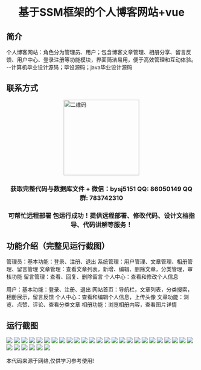 <p><h1 align="center">基于SSM框架的个人博客网站+vue</h1></p>

## 简介
个人博客网站：角色分为管理员、用户；包含博客文章管理、相册分享、留言反馈、用户中心、登录注册等功能模块，界面简洁易用，便于高效管理和互动体验。    --计算机毕业设计源码；毕设源码；java毕业设计源码


## 联系方式
<img src="https://bs-1329754181.cos.ap-shanghai.myqcloud.com/wx.jpg" alt="二维码" style="display: block; margin: 0 auto;" width="200px">
<p><h3 align="center">获取完整代码与数据库文件 + 微信：bysj5151 QQ: 86050149 QQ群: 783742310</h3></p>
<p><h3 align="center">可帮忙远程部署 包运行成功！提供远程部署、修改代码、设计文档指导、代码讲解等服务！</h3></p>

## 功能介绍（完整见运行截图）
管理员：基本功能：登录、注册、退出 系统管理：用户管理、文章管理、相册管理、留言管理 文章管理：查看文章列表，新增、编辑、删除文章，分类管理，审核功能 留言管理：查看、回复、删除留言 个人中心：查看和修改个人信息

用户：基本功能：登录、注册、退出 网站首页：导航栏，文章列表，分类搜索，相册展示，留言反馈 个人中心：查看和编辑个人信息，上传头像 文章功能：浏览、点赞、评论、查看分类文章 相册功能：浏览相册内容，查看图片详情


## 运行截图
![](https://bs-1329754181.cos.ap-shanghai.myqcloud.com/ssm/PersonalBlogWebsite/img/001.jpg)
![](https://bs-1329754181.cos.ap-shanghai.myqcloud.com/ssm/PersonalBlogWebsite/img/002.jpg)
![](https://bs-1329754181.cos.ap-shanghai.myqcloud.com/ssm/PersonalBlogWebsite/img/003.jpg)
![](https://bs-1329754181.cos.ap-shanghai.myqcloud.com/ssm/PersonalBlogWebsite/img/004.jpg)
![](https://bs-1329754181.cos.ap-shanghai.myqcloud.com/ssm/PersonalBlogWebsite/img/005.jpg)
![](https://bs-1329754181.cos.ap-shanghai.myqcloud.com/ssm/PersonalBlogWebsite/img/006.jpg)
![](https://bs-1329754181.cos.ap-shanghai.myqcloud.com/ssm/PersonalBlogWebsite/img/007.jpg)
![](https://bs-1329754181.cos.ap-shanghai.myqcloud.com/ssm/PersonalBlogWebsite/img/008.jpg)
![](https://bs-1329754181.cos.ap-shanghai.myqcloud.com/ssm/PersonalBlogWebsite/img/009.jpg)
![](https://bs-1329754181.cos.ap-shanghai.myqcloud.com/ssm/PersonalBlogWebsite/img/010.jpg)
![](https://bs-1329754181.cos.ap-shanghai.myqcloud.com/ssm/PersonalBlogWebsite/img/011.jpg)
![](https://bs-1329754181.cos.ap-shanghai.myqcloud.com/ssm/PersonalBlogWebsite/img/012.jpg)
![](https://bs-1329754181.cos.ap-shanghai.myqcloud.com/ssm/PersonalBlogWebsite/img/013.jpg)
![](https://bs-1329754181.cos.ap-shanghai.myqcloud.com/ssm/PersonalBlogWebsite/img/014.jpg)
![](https://bs-1329754181.cos.ap-shanghai.myqcloud.com/ssm/PersonalBlogWebsite/img/015.jpg)
![](https://bs-1329754181.cos.ap-shanghai.myqcloud.com/ssm/PersonalBlogWebsite/img/016.jpg)
![](https://bs-1329754181.cos.ap-shanghai.myqcloud.com/ssm/PersonalBlogWebsite/img/017.jpg)
![](https://bs-1329754181.cos.ap-shanghai.myqcloud.com/ssm/PersonalBlogWebsite/img/018.jpg)
![](https://bs-1329754181.cos.ap-shanghai.myqcloud.com/ssm/PersonalBlogWebsite/img/019.jpg)
![](https://bs-1329754181.cos.ap-shanghai.myqcloud.com/ssm/PersonalBlogWebsite/img/020.jpg)
![](https://bs-1329754181.cos.ap-shanghai.myqcloud.com/ssm/PersonalBlogWebsite/img/021.jpg)
![](https://bs-1329754181.cos.ap-shanghai.myqcloud.com/ssm/PersonalBlogWebsite/img/022.jpg)
![](https://bs-1329754181.cos.ap-shanghai.myqcloud.com/ssm/PersonalBlogWebsite/img/023.jpg)
![](https://bs-1329754181.cos.ap-shanghai.myqcloud.com/ssm/PersonalBlogWebsite/img/024.jpg)
![](https://bs-1329754181.cos.ap-shanghai.myqcloud.com/ssm/PersonalBlogWebsite/img/025.jpg)
![](https://bs-1329754181.cos.ap-shanghai.myqcloud.com/ssm/PersonalBlogWebsite/img/026.jpg)
![](https://bs-1329754181.cos.ap-shanghai.myqcloud.com/ssm/PersonalBlogWebsite/img/027.jpg)
![](https://bs-1329754181.cos.ap-shanghai.myqcloud.com/ssm/PersonalBlogWebsite/img/028.jpg)
![](https://bs-1329754181.cos.ap-shanghai.myqcloud.com/ssm/PersonalBlogWebsite/img/029.jpg)
![](https://bs-1329754181.cos.ap-shanghai.myqcloud.com/ssm/PersonalBlogWebsite/img/030.jpg)
![](https://bs-1329754181.cos.ap-shanghai.myqcloud.com/ssm/PersonalBlogWebsite/img/031.jpg)

<p>本代码来源于网络,仅供学习参考使用!</p>
